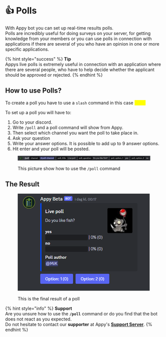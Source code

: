 # 👍 Polls

With Appy bot you can set up real-time results polls. \
Polls are incredibly useful for doing surveys on your server, for getting knowledge from your members or you can use polls in connection with applications if there are several of you who have an opinion in one or more specific applications.

{% hint style="success" %}
**Tip**\
Appys live polls is extremely useful in connection with an application where there are several people, who have to help decide whether the applicant should be approved or rejected.
{% endhint %}

## How to use Polls?

To create a poll you have to use a `slash` command in this case <mark style="color:yellow;">`/poll`</mark>

To set up a poll you will have to:&#x20;

1. Go to your discord.&#x20;
2. Write `/poll` and a poll command will show from Appy.&#x20;
3. Then select which channel you want the poll to take place in.
4. Ask your question
5. Write your answer options. It is possible to add up to 9 answer options.
6. Hit enter and your poll will be posted.

<figure><img src="../../.gitbook/assets/Poll Command.png" alt=""><figcaption><p>This picture show how to use the <code>/poll</code> command</p></figcaption></figure>

## The Result

<figure><img src="../../.gitbook/assets/Poll exampel.png" alt=""><figcaption><p>This is the final result of a poll</p></figcaption></figure>

{% hint style="info" %}
**Support**\
Are you unsure how to use the **`/poll`** command or do you find that the bot does not react as you expected. \
Do not hesitate to contact our **supporter** at Appy's [**Support Server**](https://discord.com/invite/bDmc55c6zY).
{% endhint %}
